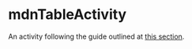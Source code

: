 # mdnTableActivity

An activity following the guide outlined at [this section](https://developer.mozilla.org/en-US/docs/Learn/HTML/Tables/Basics#:~:text=variety%20of%20devices.-,Active%20learning%3A%20Creating%20your%20first%20table,-We%27ve%20talked%20table).